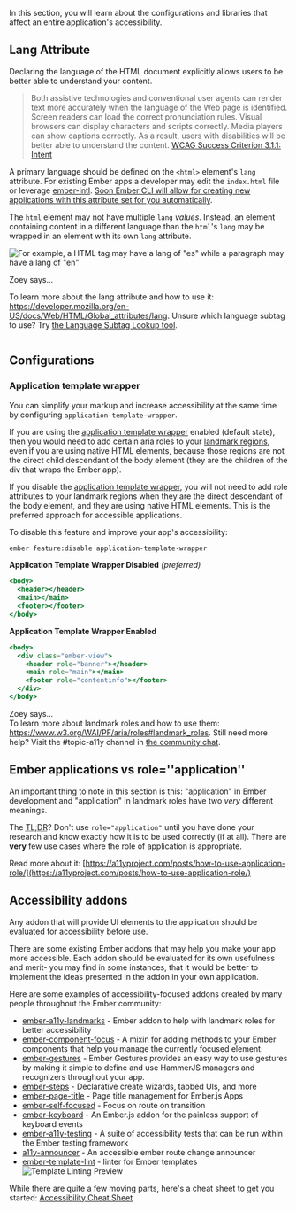 In this section, you will learn about the configurations and libraries that affect an entire application's accessibility.

## Lang Attribute

Declaring the language of the HTML document explicitly allows users to be better able to understand your content.

> Both assistive technologies and conventional user agents can render text more accurately when the language of the Web page is identified. Screen readers can load the correct pronunciation rules. Visual browsers can display characters and scripts correctly. Media players can show captions correctly. As a result, users with disabilities will be better able to understand the content.
> [WCAG Success Criterion 3.1.1: Intent](https://www.w3.org/WAI/WCAG21/Understanding/language-of-page.html#intent)

A primary language should be defined on the `<html>` element's `lang` attribute. For existing Ember apps a developer may edit the `index.html` file or leverage [ember-intl](https://github.com/ember-intl/ember-intl). [Soon Ember CLI will allow for creating new applications with this attribute set for you automatically](https://github.com/ember-cli/ember-cli/pull/9259).

The `html` element may not have multiple `lang` _values_. Instead, an element containing content in a different language than the `html`'s `lang` may be wrapped in an element with its own `lang` attribute.

![For example, a HTML tag may have a lang of "es" while a paragraph may have a lang of "en"](/images/accessibility/application-considerations/lang.png)

<div class="cta">
  <div class="cta-note">
    <div class="cta-note-body">
      <div class="cta-note-heading">Zoey says...</div>
      <div class="cta-note-message">
        <p>
        To learn more about the lang attribute and how to use it: <a href="https://developer.mozilla.org/en-US/docs/Web/HTML/Global_attributes/lang">https://developer.mozilla.org/en-US/docs/Web/HTML/Global_attributes/lang</a>. Unsure which language subtag to use? Try <a href="https://r12a.github.io/app-subtags/">the Language Subtag Lookup tool</a>.
        </p>
      </div>
    </div>
    <img src="/images/mascots/zoey.png" role="presentation" alt="">
  </div>
</div>

## Configurations

### Application template wrapper

You can simplify your markup and increase accessibility at the same time by configuring `application-template-wrapper`.

If you are using the [application template wrapper](https://emberjs.com/blog/2018/02/16/ember-3-1-beta-released.html#toc_new-optional-feature-application-template-wrapper) enabled (default state), then you would need to add certain aria roles to your [landmark regions](https://www.w3.org/WAI/PF/aria/roles#landmark_roles), even if you are using native HTML elements, because those regions are not the direct child descendant of the body element (they are the children of the div that wraps the Ember app).

If you disable the [application template wrapper](https://emberjs.com/blog/2018/02/16/ember-3-1-beta-released.html#toc_new-optional-feature-application-template-wrapper), you will not need to add role attributes to your landmark regions when they are the direct descendant of the body element, and they are using native HTML elements. This is the preferred approach for accessible applications.

To disable this feature and improve your app's accessibility:

```bash
ember feature:disable application-template-wrapper
```

**Application Template Wrapper Disabled** _(preferred)_

```hbs
<body>
  <header></header>
  <main></main>
  <footer></footer>
</body>
```

**Application Template Wrapper Enabled**

```hbs
<body>
  <div class="ember-view">
    <header role="banner"></header>
    <main role="main"></main>
    <footer role="contentinfo"></footer>
  </div>
</body>
```

<div class="cta">
  <div class="cta-note">
    <div class="cta-note-body">
      <div class="cta-note-heading">Zoey says...</div>
      <div class="cta-note-message">
        To learn more about landmark roles and how to use them: <a href="https://www.w3.org/WAI/PF/aria/roles#landmark_roles">https://www.w3.org/WAI/PF/aria/roles#landmark_roles</a>. Still need more help? Visit the #topic-a11y channel in <a href="https://emberjs.com/community/">the community chat</a>.
      </div>
    </div>
    <img src="/images/mascots/zoey.png" role="presentation" alt="">
  </div>
</div>

## Ember applications vs role=''application''

An important thing to note in this section is this: "application" in Ember development and "application" in landmark roles have two _very_ different meanings. 

The <abbr title="too long; didn't read">TL;DR</abbr>? Don't use `role="application"` until you have done your research and know exactly how it is to be used correctly (if at all). There are **very** few use cases where the role of application is appropriate.

Read more about it: [https://a11yproject.com/posts/how-to-use-application-role/](https://a11yproject.com/posts/how-to-use-application-role/)

## Accessibility addons

Any addon that will provide UI elements to the application should be evaluated for accessibility before use.

There are some existing Ember addons that may help you make your app more accessible. Each addon should be evaluated for its own usefulness and merit- you may find in some instances, that it would be better to implement the ideas presented in the addon in your own application.

Here are some examples of accessibility-focused addons created by many people throughout the Ember community:

- [ember-a11y-landmarks](https://github.com/ember-a11y/ember-a11y-landmarks) - Ember addon to help with landmark roles for better accessibility
- [ember-component-focus](https://github.com/ember-a11y/ember-component-focus) - A mixin for adding methods to your Ember components that help you manage the currently focused element.
- [ember-gestures](https://github.com/html-next/ember-gestures) - Ember Gestures provides an easy way to use gestures by making it simple to define and use HammerJS managers and recognizers throughout your app.
- [ember-steps](https://github.com/rwjblue/ember-steps) - Declarative create wizards, tabbed UIs, and more
- [ember-page-title](https://github.com/tim-evans/ember-page-title) - Page title management for Ember.js Apps
- [ember-self-focused](https://github.com/linkedin/self-focused/tree/master/packages/ember-self-focused) - Focus on route on transition
- [ember-keyboard](https://github.com/patience-tema-baron/ember-keyboard) - An Ember.js addon for the painless support of keyboard events
- [ember-a11y-testing](https://github.com/ember-a11y/ember-a11y-testing) - A suite of accessibility tests that can be run within the Ember testing framework
- [a11y-announcer](https://github.com/ember-a11y/a11y-announcer) - An accessible ember route change announcer
- [ember-template-lint](https://github.com/ember-template-lint/ember-template-lint) - linter for Ember templates
  ![Template Linting Preview](/images/accessibility/application-considerations/template-lint.png)

While there are quite a few moving parts, here's a cheat sheet to get you started: [Accessibility Cheat Sheet](https://moritzgiessmann.de/accessibility-cheatsheet/)
